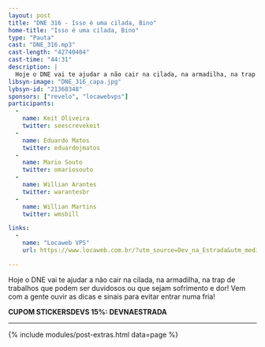 ```yaml
---
layout: post
title: "DNE 316 - Isso é uma cilada, Bino"
home-title: "Isso é uma cilada, Bino"
type: "Pauta"
cast: "DNE_316.mp3"
cast-length: "42740404"
cast-time: "44:31"
description: |
  Hoje o DNE vai te ajudar a não cair na cilada, na armadilha, na trap de trabalhos que podem ser duvidosos ou que sejam sofrimento e dor! Vem com a gente ouvir as dicas e sinais para evitar entrar numa fria!
libsyn-image: "DNE_316_capa.jpg"
lybsyn-id: "21368348"
sponsors: ["revelo", "locawebvps"]
participants:
  -
    name: Keit Oliveira
    twitter: seescrevekeit
  -
    name: Eduardo Matos
    twitter: eduardojmatos
  -
    name: Mario Souto
    twitter: omariosouto
  -
    name: Willian Arantes
    twitter: warantesbr
  -
    name: Willian Martins
    twitter: wmsbill

links:
  -
    name: "Locaweb VPS"
    url: https://www.locaweb.com.br/?utm_source=Dev_na_Estrada&utm_medium=Spotify&utm_campaign=Locaweb_varejo&utm_content=https://www.devnaestrada.com.b

---
```


Hoje o DNE vai te ajudar a não cair na cilada, na armadilha, na trap de trabalhos que podem ser duvidosos ou que sejam sofrimento e dor! Vem com a gente ouvir as dicas e sinais para evitar entrar numa fria!

<strong>CUPOM STICKERSDEVS 15%: DEVNAESTRADA</strong>

---

{% include modules/post-extras.html data=page %}
